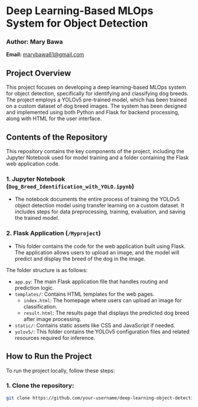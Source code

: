 # Deep Learning-Based MLOps System for Object Detection

### Author: Mary Bawa  
**Email:** [marybawa61@gmail.com](mailto:marybawa61@gmail.com)

## Project Overview
This project focuses on developing a deep learning-based MLOps system for object detection, specifically for identifying and classifying dog breeds. The project employs a YOLOv5 pre-trained model, which has been trained on a custom dataset of dog breed images. The system has been designed and implemented using both Python and Flask for backend processing, along with HTML for the user interface.

## Contents of the Repository
This repository contains the key components of the project, including the Jupyter Notebook used for model training and a folder containing the Flask web application code.

### 1. **Jupyter Notebook (`Dog_Breed_Identification_with_YOLO.ipynb`)**
   - The notebook documents the entire process of training the YOLOv5 object detection model using transfer learning on a custom dataset. It includes steps for data preprocessing, training, evaluation, and saving the trained model.
   
### 2. **Flask Application (`/Myproject`)**
   - This folder contains the code for the web application built using Flask. The application allows users to upload an image, and the model will predict and display the breed of the dog in the image.
   
   The folder structure is as follows:
   - `app.py`: The main Flask application file that handles routing and prediction logic.
   - `templates/`: Contains HTML templates for the web pages.
     - `index.html`: The homepage where users can upload an image for classification.
     - `result.html`: The results page that displays the predicted dog breed after image processing.
   - `static/`: Contains static assets like CSS and JavaScript if needed.
   - `yolov5/`: This folder contains the YOLOv5 configuration files and related resources required for inference.

## How to Run the Project
To run the project locally, follow these steps:

### 1. Clone the repository:
```bash
git clone https://github.com/your-username/deep-learning-object-detection.git
